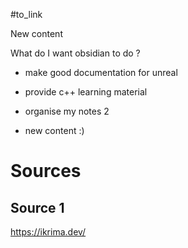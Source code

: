 #to_link

New content 

What do I want obsidian to do ? 
- make good documentation for unreal 
- provide c++ learning material 
- organise my notes 2

- new content :) 

# Sources

## Source 1

https://ikrima.dev/
